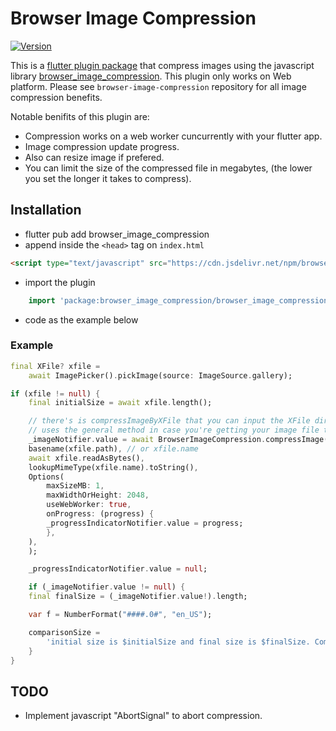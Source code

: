 # Browser Image Compression
[![Version](https://img.shields.io/pub/v/browser_image_compression)](https://pub.dev/packages/browser_image_compression)

This is a [flutter plugin package](https://pub.dev/packages/browser_image_compression) that compress images using the javascript library [browser_image_compression](https://github.com/Donaldcwl/browser-image-compression). This plugin only works on Web platform. Please see `browser-image-compression` repository for all image compression benefits.

Notable benifits of this plugin are:
- Compression works on a web worker cuncurrently with your flutter app.
- Image compression update progress.
- Also can resize image if prefered.
- You can limit the size of the compressed file in megabytes, (the lower you set the longer it takes to compress).

## Installation

- flutter pub add browser_image_compression
- append inside the `<head>` tag on `index.html`
```html
<script type="text/javascript" src="https://cdn.jsdelivr.net/npm/browser-image-compression@2.0.2/dist/browser-image-compression.js"></script>
```
- import the plugin
``` dart
    import 'package:browser_image_compression/browser_image_compression.dart';
```
- code as the example below

### Example

``` dart
final XFile? xfile =
    await ImagePicker().pickImage(source: ImageSource.gallery);

if (xfile != null) {
    final initialSize = await xfile.length();

    // there's is compressImageByXFile that you can input the XFile directly but in this example it
    // uses the general method in case you're getting your image file through another way
    _imageNotifier.value = await BrowserImageCompression.compressImage(
    basename(xfile.path), // or xfile.name
    await xfile.readAsBytes(),
    lookupMimeType(xfile.name).toString(),
    Options(
        maxSizeMB: 1,
        maxWidthOrHeight: 2048,
        useWebWorker: true,
        onProgress: (progress) {
        _progressIndicatorNotifier.value = progress;
        },
    ),
    );

    _progressIndicatorNotifier.value = null;

    if (_imageNotifier.value != null) {
    final finalSize = (_imageNotifier.value!).length;

    var f = NumberFormat("####.0#", "en_US");

    comparisonSize =
        'initial size is $initialSize and final size is $finalSize. Compression of ${f.format(initialSize / finalSize)}x';
    }
}
```

## TODO
- Implement javascript "AbortSignal" to abort compression.


